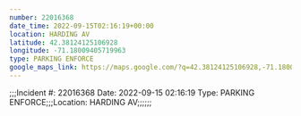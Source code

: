 ```yaml
---
number: 22016368
date_time: 2022-09-15T02:16:19+00:00
location: HARDING AV
latitude: 42.38124125106928
longitude: -71.18009405719963
type: PARKING ENFORCE
google_maps_link: https://maps.google.com/?q=42.38124125106928,-71.18009405719963
---
```


;;;Incident #: 22016368  Date: 2022-09-15 02:16:19   Type: PARKING ENFORCE;;;Location: HARDING AV;;;;;;
